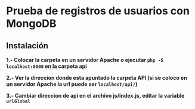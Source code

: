 # Prueba de registros de usuarios con MongoDB


## Instalación


**1.- Colocar la carpeta en un servidor Apache o ejecutar `php -S localhost:8000` en la carpeta api**

**2.- Ver la direccion donde esta apuntado la carpeta API (si se coloco en un servidor Apache la url puede ser `localhost/api/`)**

**3.- Cambiar direccion de api en el archivo js/index.js, editar la variable `urlGlobal`**

